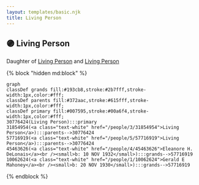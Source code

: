 ```yaml
---
layout: templates/basic.njk
title: Living Person
---
```

## 🟣 Living Person

Daughter of [Living Person](/people/5/57716919) and [Living Person](/people/3/31854954)

{% block "hidden md:block" %}
```mermaid
graph
classDef grands fill:#193cb8,stroke:#2b7fff,stroke-width:1px,color:#fff;
classDef parents fill:#372aac,stroke:#615fff,stroke-width:1px,color:#fff;
classDef primary fill:#007595,stroke:#00a6f4,stroke-width:1px,color:#fff;
30776424(Living Person):::primary
31854954(<a class="text-white" href="/people/3/31854954">Living Person</a>):::parents-->30776424
57716919(<a class="text-white" href="/people/5/57716919">Living Person</a>):::parents-->30776424
45463626(<a class="text-white" href="/people/4/45463626">Eleanore H. DeLonais</a><br /><small>b: 10 NOV 1932</small>):::grands-->57716919
10062624(<a class="text-white" href="/people/1/10062624">Gerald E Mahoney</a><br /><small>b: 20 NOV 1930</small>):::grands-->57716919
```
{% endblock %}
